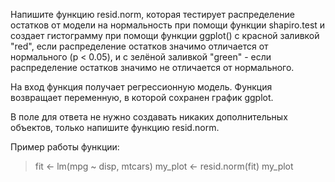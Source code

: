 Напишите функцию resid.norm, которая тестирует распределение остатков от модели на нормальность при помощи функции shapiro.test и создает гистограмму при помощи функции ggplot() с красной заливкой "red", если распределение остатков значимо отличается от нормального (p < 0.05), и с зелёной заливкой "green" - если распределение остатков значимо не отличается от нормального.

На вход функция получает регрессионную модель. Функция возвращает переменную, в которой сохранен график ggplot.

В поле для ответа не нужно создавать никаких дополнительных объектов, только напишите функцию  resid.norm.

Пример работы функции:

> fit <- lm(mpg ~ disp, mtcars)
> my_plot <- resid.norm(fit)
> my_plot